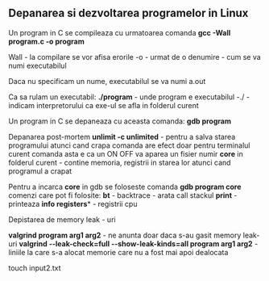
## Depanarea si dezvoltarea programelor in Linux



Un program in C se compileaza cu urmatoarea comanda
	**gcc -Wall program.c -o program**

Wall - la compilare se vor afisa erorile
-o - urmat de o denumire - cum se va numi executabilul

Daca nu specificam un nume, executabilul se va numi a.out

Ca sa rulam un executabil:
	**./program** - unde program e executabilul
		-./ - indicam interpretorului ca exe-ul se afla in folderul curent


Un program in C se depaneaza cu aceasta comanda:
	**gdb program**

Depanarea post-mortem
	**unlimit -c unlimited** - pentru a salva starea programului atunci cand crapa
		comanda are efect doar pentru terminalul curent
	comanda asta e ca un ON OFF
	va aparea un fisier numir **core** in folderul curent - contine memoria, registrii in starea lor atunci cand programul a crapat

Pentru a incarca **core** in gdb se foloseste comanda
	**gdb program core**
comenzi care pot fi folosite:
	**bt** - backtrace - arata call stackul
	**print** - printeaza
	**info registers*** - registrii cpu

Depistarea de memory leak - uri

**valgrind program arg1 arg2** - ne anunta doar daca s-au gasit memory leak-uri
**valgrind --leak-check=full --show-leak-kinds=all program arg1 arg2** - liniile la care s-a alocat memorie care nu a fost mai apoi dealocata


touch input2.txt
